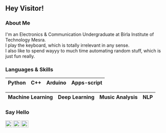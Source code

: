 ## Hey Visitor!

### About Me
I'm an Electronics & Communication Undergraduate at Birla Institute of Technology Mesra.  
I play the keyboard, which is totally irrelevant in any sense.  
I also like to spend wayyy to much time automating random stuff, which is just fun really. 

### Languages & Skills
Python | C++ | Arduino | Apps-script
| ---    | --- |  ---  | ---

| Machine Learning 	| Deep Learning 	| Music Analysis 	 	| NLP 	|
|----------------	|---------------	|----------------		|---------------------	|


### Say Hello
<p align="centre">
<a href="https://www.kaggle.com/ishaanaditya">
    <img alt="Kaggle" align="left" width="22px" padding:"50px" src="https://cdn.jsdelivr.net/npm/simple-icons@v3/icons/kaggle.svg" />
</a>
 
  
  
<a href="mailto:ishaanaditya.v@gmail.com">
    <img alt="Mail" align="left" width="22px" padding:"50px" src="https://cdn.jsdelivr.net/npm/simple-icons@v3/icons/gmail.svg" />
</a>
  
<a href="https://www.linkedin.com/in/ishaan-aditya/">
    <img alt="LinkedIn" align="left" width="22px" padding:"50px" src="https://cdn.jsdelivr.net/npm/simple-icons@v3/icons/linkedin.svg" />
</a>
</p>
